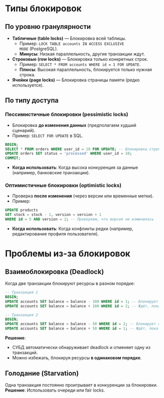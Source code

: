 # Типы блокировок
## По уровню гранулярности
- **Табличные (table locks)** — Блокировка всей таблицы.
    - Пример: `LOCK TABLE accounts IN ACCESS EXCLUSIVE MODE` (PostgreSQL).
    - **Минусы**: Низкая параллельность, другие транзакции ждут.
- **Строковые (row locks)** — Блокировка только конкретных строк.
    - Пример: `SELECT * FROM accounts WHERE id = 1 FOR UPDATE`.
    - **Плюсы**: Высокая параллельность, блокируется только нужная строка.
- **Ячейки (page locks)** — Блокировка страницы памяти (редко используется).
## По типу доступа
### Пессимистичные блокировки (pessimistic locks)
- Блокировка **до изменения данных** (предполагаем худший сценарий).
- Пример: `SELECT FOR UPDATE` в SQL.
```sql
BEGIN;
SELECT * FROM orders WHERE user_id = 10 FOR UPDATE; -- Блокировка строк
UPDATE orders SET status = 'processed' WHERE user_id = 10;
COMMIT;
```
- **Когда использовать**: Когда высока конкуренция за данные (например, банковские транзакции).
### Оптимистичные блокировки (optimistic locks)
- Проверка **после изменения** (через версии или временные метки).
- Пример:
```sql
UPDATE products 
SET stock = stock - 1, version = version + 1 
WHERE id = 5 AND version = 2; -- Проверяем, что версия не изменилась
```
- **Когда использовать**: Когда конфликты редки (например, редактирование профиля пользователя).
# Проблемы из-за блокировок
## Взаимоблокировка (Deadlock)
Когда две транзакции блокируют ресурсы в разном порядке:
```sql
-- Транзакция 1
BEGIN;
UPDATE accounts SET balance = balance - 100 WHERE id = 1; -- Блокирует строку id=1
UPDATE accounts SET balance = balance + 100 WHERE id = 2; -- Ждёт, пока транзакция 2 отпустит id=2

-- Транзакция 2
BEGIN;
UPDATE accounts SET balance = balance - 50 WHERE id = 2; -- Блокирует строку id=2
UPDATE accounts SET balance = balance + 50 WHERE id = 1; -- Ждёт, пока транзакция 1 отпустит id=1
```
**Решение**:
- СУБД автоматически обнаруживает deadlock и отменяет одну из транзакций.
- Можно избежать, блокируя ресурсы **в одинаковом порядке**.
## Голодание (Starvation)
Одна транзакция постоянно проигрывает в конкуренции за блокировки.  
**Решение**: Использовать очереди или fair locks.